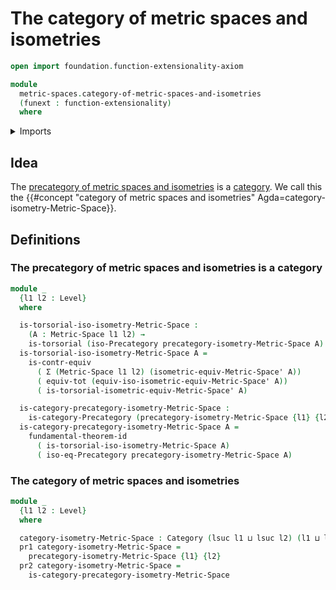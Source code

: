 # The category of metric spaces and isometries

```agda
open import foundation.function-extensionality-axiom

module
  metric-spaces.category-of-metric-spaces-and-isometries
  (funext : function-extensionality)
  where
```

<details><summary>Imports</summary>

```agda
open import category-theory.categories funext
open import category-theory.isomorphisms-in-precategories funext

open import foundation.contractible-types funext
open import foundation.dependent-pair-types
open import foundation.functoriality-dependent-pair-types funext
open import foundation.fundamental-theorem-of-identity-types
open import foundation.torsorial-type-families funext
open import foundation.universe-levels

open import metric-spaces.equality-of-metric-spaces funext
open import metric-spaces.metric-spaces funext
open import metric-spaces.precategory-of-metric-spaces-and-isometries funext
```

</details>

## Idea

The
[precategory of metric spaces and isometries](metric-spaces.precategory-of-metric-spaces-and-isometries.md)
is a [category](category-theory.categories.md). We call this the
{{#concept "category of metric spaces and isometries" Agda=category-isometry-Metric-Space}}.

## Definitions

### The precategory of metric spaces and isometries is a category

```agda
module _
  {l1 l2 : Level}
  where

  is-torsorial-iso-isometry-Metric-Space :
    (A : Metric-Space l1 l2) →
    is-torsorial (iso-Precategory precategory-isometry-Metric-Space A)
  is-torsorial-iso-isometry-Metric-Space A =
    is-contr-equiv
      ( Σ (Metric-Space l1 l2) (isometric-equiv-Metric-Space' A))
      ( equiv-tot (equiv-iso-isometric-equiv-Metric-Space' A))
      ( is-torsorial-isometric-equiv-Metric-Space' A)

  is-category-precategory-isometry-Metric-Space :
    is-category-Precategory (precategory-isometry-Metric-Space {l1} {l2})
  is-category-precategory-isometry-Metric-Space A =
    fundamental-theorem-id
      ( is-torsorial-iso-isometry-Metric-Space A)
      ( iso-eq-Precategory precategory-isometry-Metric-Space A)
```

### The category of metric spaces and isometries

```agda
module _
  {l1 l2 : Level}
  where

  category-isometry-Metric-Space : Category (lsuc l1 ⊔ lsuc l2) (l1 ⊔ l2)
  pr1 category-isometry-Metric-Space =
    precategory-isometry-Metric-Space {l1} {l2}
  pr2 category-isometry-Metric-Space =
    is-category-precategory-isometry-Metric-Space
```
